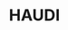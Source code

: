 ---
title: HAUDI
title_en: HAUDI
maintainer_name:
maintainer_email:
description: 'Kalmistute register'
twitter: ''
---